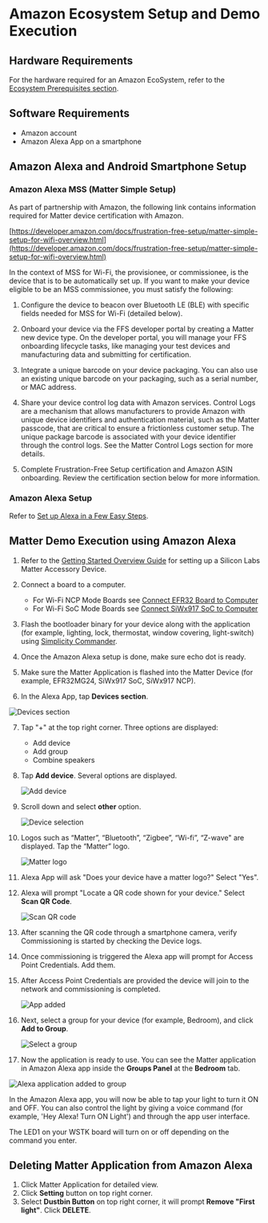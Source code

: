 # Amazon Ecosystem Setup and Demo Execution

## Hardware Requirements

For the hardware required for an Amazon EcoSystem, refer to the [Ecosystem Prerequisites section](./index#prerequisites).

## Software Requirements

- Amazon account
- Amazon Alexa App on a smartphone 

## Amazon Alexa and Android Smartphone Setup

### Amazon Alexa MSS (Matter Simple Setup)

As part of partnership with Amazon, the following link contains information required for Matter device certification with Amazon. 

[https://developer.amazon.com/docs/frustration-free-setup/matter-simple-setup-for-wifi-overview.html](https://developer.amazon.com/docs/frustration-free-setup/matter-simple-setup-for-wifi-overview.html)

In the context of MSS for Wi-Fi, the provisionee, or commissionee, is the device that is to be automatically set up. If you want to make your device eligible to be an MSS commissionee, you must satisfy the following:

  1. Configure the device to beacon over Bluetooth LE (BLE) with specific fields needed for MSS for Wi-Fi (detailed below).
  
  2. Onboard your device via the FFS developer portal by creating a Matter new device type. On the developer portal, you will manage your FFS onboarding lifecycle tasks, like managing your test devices and manufacturing data and submitting for certification.
  
  3. Integrate a unique barcode on your device packaging. You can also use an existing unique barcode on your packaging, such as a serial number, or MAC address.
  
  4. Share your device control log data with Amazon services. Control Logs are a mechanism that allows manufacturers to provide Amazon with unique device identifiers and authentication material, such as the Matter passcode, that are critical to ensure a frictionless customer setup. The unique package barcode is associated with your device identifier through the control logs. See the Matter Control Logs section for more details.
  
  5. Complete Frustration-Free Setup certification and Amazon ASIN onboarding. Review the certification section below for more information.

### Amazon Alexa Setup

Refer to [Set up Alexa in a Few Easy Steps](https://www.amazon.com/alexa-setup-guide/b?ie=UTF8&node=17978645011).

## Matter Demo Execution using Amazon Alexa

1. Refer to the [Getting Started Overview Guide](/matter/<docspace-docleaf-version>/matter-wifi-getting-started-example) for setting up a Silicon Labs Matter Accessory Device.

2. Connect a board to a computer.

   - For Wi-Fi NCP Mode Boards see [Connect EFR32 Board to Computer](/matter/<docspace-docleaf-version>/matter-wifi-getting-started-example/getting-started-efx32-ncp#connect-the-boards-to-a-computer)
   - For Wi-Fi SoC Mode Boards see [Connect SiWx917 SoC to Computer](/matter/<docspace-docleaf-version>/matter-wifi-getting-started-example/getting-started-with-soc#connect-siwx917-soc-to-computer)

3. Flash the bootloader binary for your device along with the application (for example, lighting, lock, thermostat, window covering, light-switch) using [Simplicity Commander](/matter/<docspace-docleaf-version>/matter-wifi-run-demo/flashing-using-commander).

4. Once the Amazon Alexa setup is done, make sure echo dot is ready.

5. Make sure the Matter Application is flashed into the Matter Device (for example, EFR32MG24, SiWx917 SoC, SiWx917 NCP).

6. In the Alexa App, tap **Devices section**.

![Devices section](./images/amazon-alexa-app.png?width=40%&height=40%)

7. Tap "+" at the top right corner. Three options are displayed: 

   - Add device
   - Add group
   - Combine speakers

8. Tap **Add device**.  Several options are displayed.

    ![Add device](./images/amazon-alexa-add-device.png?width=40%&height=40%)

9. Scroll down and select **other** option.

    ![Device selection](./images/amazon-alexa-device-selection.png?width=40%&height=40%)

10. Logos such as “Matter”, “Bluetooth”, “Zigbee”, “Wi-fi”, “Z-wave" are displayed. Tap the “Matter” logo.

    ![Matter logo](./images/amazon-alexa-logos.png?width=40%&height=40%)

11. Alexa App will ask "Does your device have a matter logo?" Select "Yes".

12. Alexa will prompt "Locate a QR code shown for your device." Select **Scan QR Code**.
 
    ![Scan QR code](./images/amazon-alexa-scan-qr-code.png?width=40%&height=40%)

13. After scanning the QR code through a smartphone camera, verify Commissioning is started by checking the Device logs.

14. Once commissioning is triggered the Alexa app will prompt for Access Point Credentials. Add them. 

15. After Access Point Credentials are provided the device will join to the network and commissioning is completed.

    ![App added](./images/amazon-alexa-app-added.png?width=40%&height=40%)

16. Next, select a group for your device (for example, Bedroom), and click **Add to Group**.

    ![Select a group](./images/amazon-alexa-select-group.png?width=40%&height=40%)

17. Now the application is ready to use. You can see the Matter application in Amazon Alexa app inside the **Groups Panel** at the **Bedroom** tab.

   ![Alexa application added to group](./images/amazon-alexa-application-added-to-group.png?width=40%&height=40%)

In the Amazon Alexa app, you will now be able to tap your light to turn it ON and OFF. You can also control the light by giving a voice command (for example, 'Hey Alexa! Turn ON Light') and through the app user interface.

The LED1 on your WSTK board will turn on or off depending on the command you enter.

## Deleting Matter Application from Amazon Alexa

1. Click Matter Application for detailed view.
2. Click **Setting** button on top right corner.
3. Select **Dustbin Button** on top right corner, it will prompt **Remove "First light"**. Click **DELETE**.
